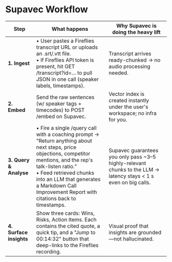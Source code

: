# Supavec Workflow

| Step | What happens | Why Supavec is doing the heavy lift |
|------|--------------|-------------------------------------|
| **1. Ingest** | • User pastes a Fireflies transcript URL or uploads an .srt/.vtt file.<br>• If Fireflies API token is present, hit GET /transcript?id=… to pull JSON in one call (speaker labels, timestamps). | Transcript arrives ready-chunked → no audio processing needed. |
| **2. Embed** | Send the raw sentences (w/ speaker tags + timecodes) to POST /embed on Supavec. | Vector index is created instantly under the user's workspace; no infra for you. |
| **3. Query & Analyse** | • Fire a single /query call with a coaching prompt → "Return anything about next steps, price objections, competitor mentions, and the rep's talk-listen ratio."<br>• Feed retrieved chunks into an LLM that generates a Markdown Call Improvement Report with citations back to timestamps. | Supavec guarantees you only pass ~3–5 highly-relevant chunks to the LLM → latency stays < 1 s even on big calls. |
| **4. Surface insights** | Show three cards: Wins, Risks, Action Items. Each contains the cited quote, a quick tip, and a "Jump to 00:14:32" button that deep-links to the Fireflies recording. | Visual proof that insights are grounded—not hallucinated. |